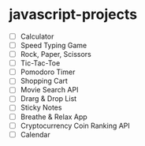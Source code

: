 # javascript-projects

* [  ] Calculator
* [  ] Speed Typing Game
* [  ] Rock, Paper, Scissors
* [  ] Tic-Tac-Toe
* [  ] Pomodoro Timer
* [  ] Shopping Cart
* [  ] Movie Search API
* [  ] Drarg & Drop List
* [  ] Sticky Notes
* [  ] Breathe & Relax App
* [  ] Cryptocurrency Coin Ranking API
* [  ] Calendar
